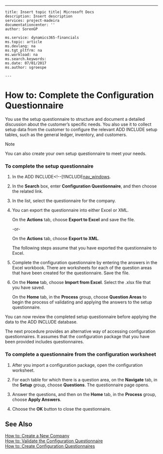 ---
    title: Insert topic title| Microsoft Docs
    description: Insert description
    services: project-madeira
    documentationcenter: ''
    author: SorenGP

    ms.service: dynamics365-financials
    ms.topic: article
    ms.devlang: na
    ms.tgt_pltfrm: na
    ms.workload: na
    ms.search.keywords:
    ms.date: 07/01/2017
    ms.author: sgroespe

    ---
# How to: Complete the Configuration Questionnaire
You use the setup questionnaire to structure and document a detailed discussion about the customer’s specific needs. You also use it to collect setup data from the customer to configure the relevant ADD INCLUDE<!--[!INCLUDE[navnow](../../includes/navnow_md.md)]--> setup tables, such as the general ledger, inventory, and customers.  
  
> [!NOTE]  
>  You can also create your own setup questionnaire to meet your needs.  
  
### To complete the setup questionnaire  
  
1.  In the ADD INCLUDE<!--[!INCLUDE[nav_windows](../../includes/-$-s_company-how-to-select-a-company-$-.md).  
  
2.  In the **Search** box, enter **Configuration Questionnaire**, and then choose the related link.  
  
3.  In the list, select the questionnaire for the company.  
  
4.  You can export the questionnaire into either Excel or XML.  
  
     On the **Actions** tab, choose **Export to Excel** and save the file.  
  
     -or-  
  
     On the **Actions** tab, choose **Export to XML**.  
  
     The following steps assume that you have exported the questionnaire to Excel.  
  
5.  Complete the configuration questionnaire by entering the answers in the Excel workbook. There are worksheets for each of the question areas that have been created for the questionnaire. Save the file.  
  
6.  On the **Home** tab, choose **Import from Excel**. Select the .xlsx file that you have saved.  
  
     On the **Home** tab, in the **Process** group, choose **Question Areas** to begin the process of validating and applying the answers to the setup questionnaire.  
  
 You can now review the completed setup questionnaire before applying the data to the ADD INCLUDE<!--[!INCLUDE[navnow](../../includes/navnow_md.md)]--> database.  
  
 The next procedure provides an alternative way of accessing configuration questionnaires. It assumes that the configuration package that you have been provided includes questionnaires.  
  
### To complete a questionnaire from the configuration worksheet  
  
1.  After you import a configuration package, open the configuration worksheet.  
  
2.  For each table for which there is a question area, on the **Navigate** tab, in the **Setup** group, choose **Questions**. The questionnaire page opens.  
  
3.  Answer the questions, and then on the **Home** tab, in the **Process** group, choose **Apply Answers**.  
  
4.  Choose the **OK** button to close the questionnaire.  
  
## See Also  
 [How to: Create a New Company](../how-to-create-a-new-company.md)   
 [How to: Validate the Configuration Questionnaire](../how-to-validate-the-configuration-questionnaire.md)   
 [How to: Create Configuration Questionnaires](../how-to-create-configuration-questionnaires.md)